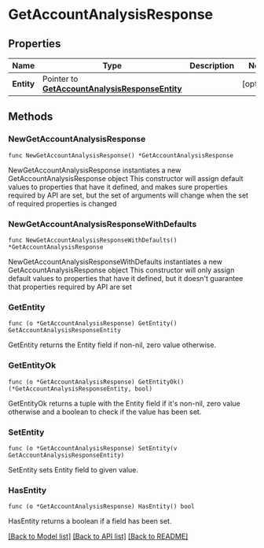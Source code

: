 # GetAccountAnalysisResponse

## Properties

Name | Type | Description | Notes
------------ | ------------- | ------------- | -------------
**Entity** | Pointer to [**GetAccountAnalysisResponseEntity**](GetAccountAnalysisResponseEntity.md) |  | [optional] 

## Methods

### NewGetAccountAnalysisResponse

`func NewGetAccountAnalysisResponse() *GetAccountAnalysisResponse`

NewGetAccountAnalysisResponse instantiates a new GetAccountAnalysisResponse object
This constructor will assign default values to properties that have it defined,
and makes sure properties required by API are set, but the set of arguments
will change when the set of required properties is changed

### NewGetAccountAnalysisResponseWithDefaults

`func NewGetAccountAnalysisResponseWithDefaults() *GetAccountAnalysisResponse`

NewGetAccountAnalysisResponseWithDefaults instantiates a new GetAccountAnalysisResponse object
This constructor will only assign default values to properties that have it defined,
but it doesn't guarantee that properties required by API are set

### GetEntity

`func (o *GetAccountAnalysisResponse) GetEntity() GetAccountAnalysisResponseEntity`

GetEntity returns the Entity field if non-nil, zero value otherwise.

### GetEntityOk

`func (o *GetAccountAnalysisResponse) GetEntityOk() (*GetAccountAnalysisResponseEntity, bool)`

GetEntityOk returns a tuple with the Entity field if it's non-nil, zero value otherwise
and a boolean to check if the value has been set.

### SetEntity

`func (o *GetAccountAnalysisResponse) SetEntity(v GetAccountAnalysisResponseEntity)`

SetEntity sets Entity field to given value.

### HasEntity

`func (o *GetAccountAnalysisResponse) HasEntity() bool`

HasEntity returns a boolean if a field has been set.


[[Back to Model list]](../README.md#documentation-for-models) [[Back to API list]](../README.md#documentation-for-api-endpoints) [[Back to README]](../README.md)


